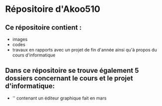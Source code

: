 # Répositoire d'Akoo510

## Ce répositoire contient :
* images
* codes
* travaux en rapports avec un projet de fin d'année ainsi qu'à propos du cours d'informatique

## Dans ce répositoire se trouve également 5 dossiers concernant le cours et le projet d'informatique:
* '<editor>' contenant un éditeur graphique fait en mars
